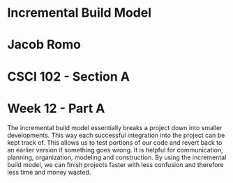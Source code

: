 # Incremental Build Model
# Jacob Romo
# CSCI 102 - Section A
# Week 12 - Part A


The incremental build model essentially breaks a project down into smaller developments. 
This way each successful integration into the project can be kept track of.
This allows us to test portions of our code and revert back to an earlier version if something goes wrong.
It is helpful for communication, planning, organization, modeling and construction. By using the incremental build model, we can finish projects faster with less confusion and therefore less time and money wasted.


